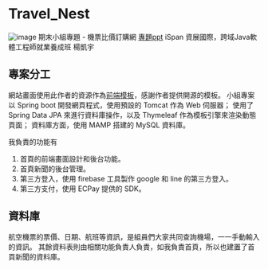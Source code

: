 # Travel_Nest
![image](https://drive.google.com/file/d/1_3azoVUb5KK24OWOfXu5aoY9gWZzqUhx/view?usp=sharing)
期末小組專題 - 機票比價訂購網
[專題ppt](https://docs.google.com/presentation/d/1wBvzUMSD7u4sN4ec42IK8gBruckoFzE6/edit?usp=drive_link&ouid=102176453339459578791&rtpof=true&sd=true)
iSpan 資展國際，跨域Java軟體工程師就業養成班 楊凱宇

## 專案分工
網站畫面使用此作者的資源作為[前端模板](https://github.com/technext/travelista/tree/master)，感謝作者提供開源的模板。
小組專案以 Spring boot 開發網頁程式，使用預設的 Tomcat 作為 Web 伺服器；
使用了 Spring Data JPA 來進行資料庫操作，以及 Thymeleaf 作為模板引擎來渲染動態頁面；
資料庫方面，使用 MAMP 搭建的 MySQL 資料庫。

我負責的功能有
1. 首頁的前端畫面設計和後台功能。
2. 首頁新聞的後台管理。
3. 第三方登入，使用 firebase 工具製作 google 和 line 的第三方登入。
4. 第三方支付，使用 ECPay 提供的 SDK。

## 資料庫
航空機票的票價、日期、航班等資訊，是組員們大家共同查詢機場，一一手動輸入的資訊。
其餘資料表則由相關功能負責人負責，如我負責首頁，所以也建置了首頁新聞的資料庫。
